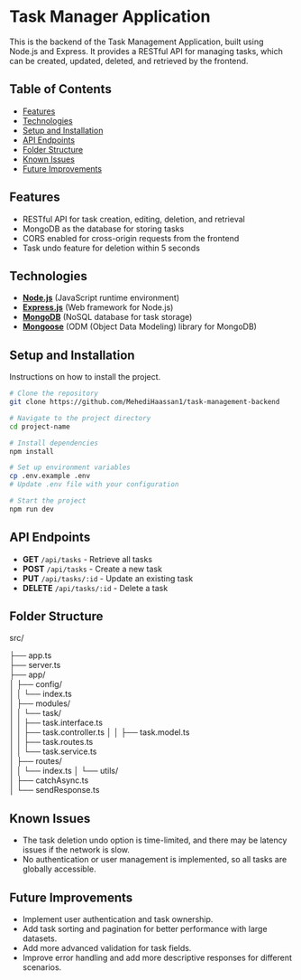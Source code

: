 # Task Manager Application

<p>This is the backend of the Task Management Application, built using Node.js and Express. It provides a RESTful API for managing tasks, which can be created, updated, deleted, and retrieved by the frontend.</p>

## Table of Contents

-   [Features](#Features)
-   [Technologies](#Technologies)
-   [Setup and Installation](#Setup)
-   [API Endpoints](#Endpoints)
-   [Folder Structure](#Structure)
-   [Known Issues](#Issues)
-   [Future Improvements](#Improvements)

## Features
-   RESTful API for task creation, editing, deletion, and retrieval
-   MongoDB as the database for storing tasks
-   CORS enabled for cross-origin requests from the frontend
-   Task undo feature for deletion within 5 seconds

## Technologies
-   **[Node.js](https://nodejs.org/)** (JavaScript runtime environment)
-   **[Express.js](https://expressjs.com/)** (Web framework for Node.js)
-   **[MongoDB](https://www.mongodb.com/)** (NoSQL database for task storage)
-   **[Mongoose](https://mongoosejs.com/docs/)** (ODM (Object Data Modeling) library for MongoDB)

## Setup and Installation
Instructions on how to install the project.

```sh
# Clone the repository
git clone https://github.com/MehediHaassan1/task-management-backend

# Navigate to the project directory
cd project-name

# Install dependencies
npm install

# Set up environment variables
cp .env.example .env
# Update .env file with your configuration

# Start the project
npm run dev
```

## API Endpoints

-   **GET** `/api/tasks` - Retrieve all tasks
-   **POST** `/api/tasks` - Create a new task
-   **PUT** `/api/tasks/:id` - Update an existing task
-   **DELETE** `/api/tasks/:id` -  Delete a task

## Folder Structure
src/

├── app.ts              
├── server.ts            
├── app/                 
│   ├── config/          
│   │   └── index.ts     
│   ├── modules/         
│   │   └── task/        
│   │       ├── task.interface.ts  
│   │       ├── task.controller.ts 
│   │       ├── task.model.ts      
│   │       ├── task.routes.ts     
│   │       └── task.service.ts    
│   ├── routes/          
│   │   └── index.ts
│   └── utils/          
│         ├── catchAsync.ts  
│         └── sendResponse.ts 



## Known Issues
- The task deletion undo option is time-limited, and there may be latency issues if the network is slow.
- No authentication or user management is implemented, so all tasks are globally accessible.

## Future Improvements
- Implement user authentication and task ownership.
- Add task sorting and pagination for better performance with large datasets.
- Add more advanced validation for task fields.
- Improve error handling and add more descriptive responses for different scenarios.